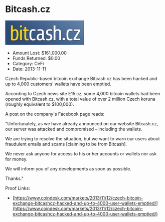 # Bitcash.cz
![Bitcash.cz](/rektimages/Bitcash.cz.png)
- Amount Lost: $161,000.00
- Funds Returned: $0.00
- Category: CeFi
- Date: 2013-11-11

Czech Republic-based bitcoin exchange Bitcash.cz has been hacked and up to 4,000 customers’ wallets have been emptied.  
  
According to Czech news site E15.cz, some 4,000 bitcoin wallets had been opened with Bitcash.cz, with a total value of over 2 million Czech koruna (roughly equivalent to $100,000).  
  
A post on the company's Facebook page reads:

"Unfortunately, as we have already announced on our website Bitcash.cz, our server was attacked and compromised – including the wallets.  
  
We are trying to resolve the situation, but we want to warn our users about fraudulent emails and scams [claiming to be from Bitcash].  
  
We never ask anyone for access to his or her accounts or wallets nor ask for money.  
  
We will inform you of any developments as soon as possible.  
  
Thanks."


Proof Links:
- [https://www.coindesk.com/markets/2013/11/12/czech-bitcoin-exchange-bitcashcz-hacked-and-up-to-4000-user-wallets-emptied/](https://www.coindesk.com/markets/2013/11/12/czech-bitcoin-exchange-bitcashcz-hacked-and-up-to-4000-user-wallets-emptied/)


